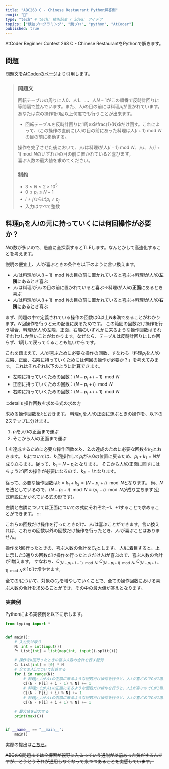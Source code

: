 ```yaml
---
title: "ABC268 C - Chinese Restaurant Python解答例"
emoji: "🍜"
type: "tech" # tech: 技術記事 / idea: アイデア
topics: ["競技プログラミング", "競プロ", "python", "AtCoder"]
published: true
---
```


AtCoder Beginner Contest 268 C - Chinese RestaurantをPythonで解きます。

## 問題

問題文を[AtCoderのページ](https://atcoder.jp/contests/abc268/tasks/abc268_c)より引用します。

> ### 問題文
>
> 回転テーブルの周りに人$0$、人$1$、$\ldots$、人$N-1$がこの順番で反時計回りに等間隔で並んでいます。また、人$i$の目の前には料理$p_i$が置かれています。  
> あなたは次の操作を$0$回以上何度でも行うことが出来ます。
>
> - 回転テーブルを反時計回りに$1$周の$\frac{1}{N}$だけ回す。これによって、(この操作の直前に)人$i$の目の前にあった料理は人$(i+1) \bmod N$の目の前に移動する。
>
> 操作を完了させた後において、人$i$は料理$i$が人$(i-1) \bmod N$、人$i$、人$(i+1) \bmod N$のいずれかの目の前に置かれていると喜びます。  
> 喜ぶ人数の最大値を求めてください。
>
> ### 制約
>
> - $3 \leq N \leq 2 \times 10^5$
> - $0 \leq p_i \leq N-1$
> - $i \neq j$ならば$p_i \neq p_j$
> - 入力はすべて整数

## 料理$p_i$を人$i$の元に持っていくには何回操作が必要か？

$N$の数が多いので、愚直に全探索するとTLEします。なんとかして高速化することを考えます。

説明の便宜上、人$i$が喜ぶときの条件を以下のように言い換えます。

- 人$i$は料理$i$が人$(i - 1) \mod N$の目の前に置かれていると喜ぶ$\rightarrow$料理$i$が人$i$の**左隣**にあるとき喜ぶ
- 人$i$は料理$i$が人$i$の目の前に置かれていると喜ぶ$\rightarrow$料理$i$が人$i$の**正面**にあるとき喜ぶ
- 人$i$は料理$i$が人$(i + 1) \mod N$の目の前に置かれていると喜ぶ$\rightarrow$料理$i$が人$i$の**右隣**にあるとき喜ぶ

まず、問題の中で定義されている操作の回数は0以上$N$未満であることがわかります。$N$回操作を行うと元の配置に戻るためです。
この範囲の回数だけ操作を行う場合、料理$i$が人$i$の左隣、正面、右隣のいずれかに来るような操作回数はそれぞれ1つしか無いことがわかります。なぜなら、テーブルは反時計回りにしか回らず、1周して戻ってくることも無いからです。

これを踏まえて、人$i$が喜ぶために必要な操作の回数、すなわち「料理$p_i$を人$i$の左隣、正面、右隣に持っていくためには何回の操作が必要か？」を考えてみます。
これはそれぞれ以下のように計算できます。

- 左隣に持っていくための回数：$(N - p_i + i - 1) \mod N$
- 正面に持っていくための回数：$(N - p_i + i) \mod N$
- 右隣に持っていくための回数：$(N - p_i + i + 1) \mod N$

:::details 操作回数を求める式の求め方

求める操作回数を$k$とおきます。
料理$p_i$を人$i$の正面に運ぶときの操作を、以下の2ステップに分けます。

1. $p_i$を人0の正面まで運ぶ
2. そこから人$i$の正面まで運ぶ

1.を達成するために必要な操作回数を$k_1$、2.の達成のために必要な回数を$k_2$とおきます。
$k_1$については、$k_1$回操作して$p_i$が人0の位置に戻るため、$p_i + k_1 = N$が成り立ちます。従って、$k_1 = N - p_i$となります。
そこから人$i$の正面に回すにはちょうど$i$回の操作が必要になるので、$k_2 = i$となります。

従って、必要な操作回数は$k = k_1 + k_2 = (N - p_i + i) \mod N$となります。
尚、$N$を法としているので、$(N - p_i + i) \mod N \equiv (p_i - i) \mod N$が成り立ちます(公式解説にかかれている式の形です)。

左隣と右隣については正面についての式にそれぞれ$-1$、$+1$することで求めることができます。
:::

これらの回数だけ操作を行ったときだけ、人$i$は喜ぶことができます。言い換えれば、これらの回数以外の回数だけ操作を行ったとき、人$i$が喜ぶことはありません。

操作を$k$回行ったときの、喜ぶ人数の合計を$C_k$とします。
人$i$に着目すると、上に示した3通りの回数だけ操作を行ったときだけ人$i$が喜ぶので、喜ぶ人数の合計が1増えます。
すなわち、$C_{(N - p_i + i - 1) \mod N}, C_{(N - p_i + i) \mod N}, C_{(N - p_i + i + 1) \mod N}$を1だけ増やせます。

全ての$i$について、対象の$C_k$を増やしていくことで、全ての操作回数における喜ぶ人数の合計を求めることができ、その中の最大値が答えとなります。

### 実装例

Pythonによる実装例を以下に示します。

```python:c.py
from typing import *


def main():
    # 入力受け取り
    N: int = int(input())
    P: List[int] = list(map(int, input().split()))

    # 操作をk回行ったときの喜ぶ人数の合計を表す配列
    C: List[int] = [0] * N
    # 全ての人iについて計算する
    for i in range(N):
        # 料理p_iが人iの左隣に来るような回数だけ操作を行うと、人iが喜ぶのでCが1増える
        C[(N - P[i] + i - 1) % N] += 1
        # 料理p_iが人iの正面に来るような回数だけ操作を行うと、人iが喜ぶのでCが1増える
        C[(N - P[i] + i) % N] += 1
        # 料理p_iが人iの右隣に来るような回数だけ操作を行うと、人iが喜ぶのでCが1増える
        C[(N - P[i] + i + 1) % N] += 1

    # 最大値を出力する
    print(max(C))


if __name__ == "__main__":
    main()

```

実際の提出は[こちら](https://atcoder.jp/contests/abc268/submissions/34780862)。

~~ABCのC問題までは全探索が視野に入るっていう通説が以前あった気がするんですが、とうとうそれが通用しなくなって来つつあることを実感しています。~~
